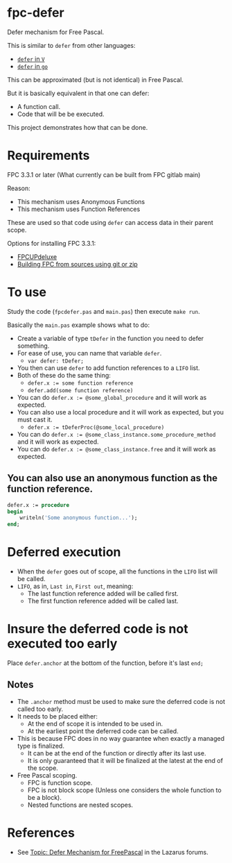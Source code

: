 # fpc-defer
Defer mechanism for Free Pascal.

This is similar to `defer` from other languages:
- [`defer` in `V`](https://github.com/vlang/v/blob/master/doc/docs.md#defer)
- [`defer` in `go`](https://golangbot.com/defer)

This can be approximated (but is not identical) in Free Pascal.

But it is basically equivalent in that one can defer:
- A function call.
- Code that will be be executed.

This project demonstrates how that can be done.

# Requirements
FPC 3.3.1 or later (What currently can be built from FPC gitlab main)

Reason:
- This mechanism uses Anonymous Functions
- This mechanism uses Function References

These are used so that code using `defer` can access data in their parent scope.

Options for installing FPC 3.3.1:
- [FPCUPdeluxe](https://wiki.freepascal.org/fpcupdeluxe)
- [Building FPC from sources using git or zip](https://wiki.lazarus.freepascal.org/Installing_the_Free_Pascal_Compiler#FPC_sources_Using_Git_or_Zip)

# To use

Study the code (`fpcdefer.pas` and `main.pas`) then execute `make run`.

Basically the `main.pas` example shows what to do:

- Create a variable of type `tDefer` in the function you need to defer something.
- For ease of use, you can name that variable `defer`.
  - `var defer: tDefer;`
- You then can use `defer` to add function references to a `LIFO` list.
- Both of these do the same thing:
  - `defer.x := some function reference`
  - `defer.add(some function reference)`
- You can do `defer.x := @some_global_procedure` and it will work as expected.
- You can also use a local procedure and it will work as expected, but you must cast it.
  - `defer.x := tDeferProc(@some_local_procedure)`
- You can do `defer.x := @some_class_instance.some_procedure_method` and it will work as expected.
- You can do `defer.x := @some_class_instance.free` and it will work as expected.

## You can also use an anonymous function as the function reference.

```pas
defer.x := procedure
begin
	writeln('Some anonymous function...');
end;
```

# Deferred execution
- When the `defer` goes out of scope, all the functions in the `LIFO` list will be called.
- `LIFO`, as in, `Last in`, `First out`, meaning:
  - The last function reference added will be called first.
  - The first function reference added will be called last.

# Insure the deferred code is not executed too early
Place `defer.anchor` at the bottom of the function, before it's last `end;`

## Notes

- The `.anchor` method must be used to make sure the deferred code is not called too early.
- It needs to be placed either:
  - At the end of scope it is intended to be used in.
  - At the earliest point the deferred code can be called.
- This is because FPC does in no way guarantee when exactly a managed type is finalized.
  - It can be at the end of the function or directly after its last use.
  - It is only guaranteed that it will be finalized at the latest at the end of the scope.
- Free Pascal scoping.
  - FPC is function scope.
  - FPC is not block scope (Unless one considers the whole function to be a block).
  - Nested functions are nested scopes.

# References

- See [Topic: Defer Mechanism for FreePascal](https://forum.lazarus.freepascal.org/index.php?topic=55154) in the Lazarus forums.
